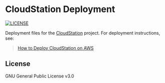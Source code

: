 # CloudStation Deployment
[![LICENSE](https://img.shields.io/badge/license-GPL--3.0-brightgreen)](https://github.com/lyuyangh/cloud-station/blob/master/LICENSE)  

Deployment files for the [CloudStation](https://github.com/CloudStationTeam/cloud_station_web) project. For deployment instructions, see:
> [How to Deploy CloudStation on AWS](https://cloud-station-docs.readthedocs.io/en/latest/deployment.html)

## License
GNU General Public License v3.0
